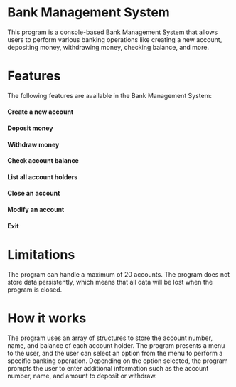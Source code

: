# Bank Management System
This program is a console-based Bank Management System that allows users to perform various banking operations like creating a new account, depositing money, withdrawing money, checking balance, and more.

# Features
The following features are available in the Bank Management System:

#### Create a new account
#### Deposit money
#### Withdraw money
#### Check account balance
#### List all account holders
#### Close an account
#### Modify an account
#### Exit
# Limitations
The program can handle a maximum of 20 accounts.
The program does not store data persistently, which means that all data will be lost when the program is closed.
# How it works
The program uses an array of structures to store the account number, name, and balance of each account holder. The program presents a menu to the user, and the user can select an option from the menu to perform a specific banking operation. Depending on the option selected, the program prompts the user to enter additional information such as the account number, name, and amount to deposit or withdraw.
